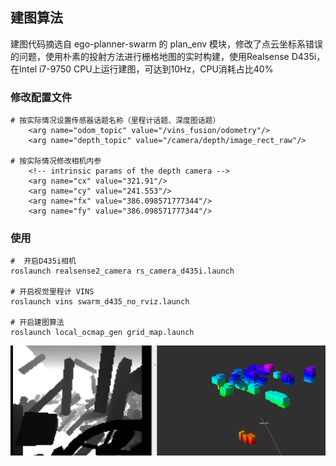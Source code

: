 ## 建图算法
建图代码摘选自 ego-planner-swarm 的 plan_env 模块，修改了点云坐标系错误的问题，使用朴素的投射方法进行栅格地图的实时构建，使用Realsense D435i，在Intel i7-9750 CPU上运行建图，可达到10Hz，CPU消耗占比40%

### 修改配置文件
```
# 按实际情况设置传感器话题名称（里程计话题、深度图话题）
    <arg name="odom_topic" value="/vins_fusion/odometry"/>
    <arg name="depth_topic" value="/camera/depth/image_rect_raw"/>

# 按实际情况修改相机内参
    <!-- intrinsic params of the depth camera -->
    <arg name="cx" value="321.91"/>
    <arg name="cy" value="241.553"/>
    <arg name="fx" value="386.098571777344"/>
    <arg name="fy" value="386.098571777344"/>
```

### 使用
```
#  开启D435i相机
roslaunch realsense2_camera rs_camera_d435i.launch

# 开启视觉里程计 VINS
roslaunch vins swarm_d435_no_rviz.launch

# 开启建图算法
roslaunch local_ocmap_gen grid_map.launch
```

![](docs/ocmap.png)